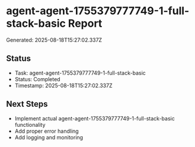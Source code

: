 # agent-agent-1755379777749-1-full-stack-basic Report

Generated: 2025-08-18T15:27:02.337Z

## Status
- Task: agent-agent-1755379777749-1-full-stack-basic
- Status: Completed
- Timestamp: 2025-08-18T15:27:02.337Z

## Next Steps
- Implement actual agent-agent-1755379777749-1-full-stack-basic functionality
- Add proper error handling
- Add logging and monitoring
